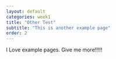 ```yaml
---
layout: default
categories: week1
title: "Other Test"
subtitle: "This is another example page"
order: 2
---
```

I Love example pages. Give me more!!!!!
